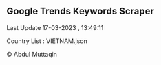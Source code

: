 

## Google Trends Keywords Scraper 
 
Last Update 17-03-2023 , 13:49:11

Country List :
VIETNAM.json



© Abdul Muttaqin 

